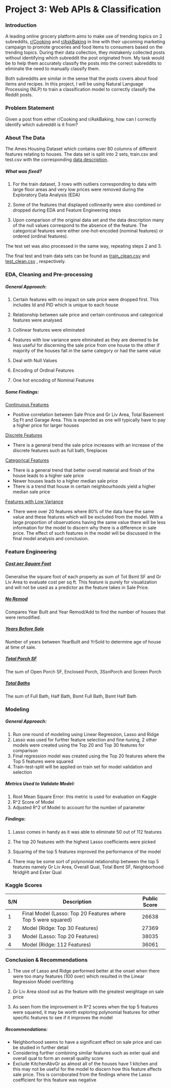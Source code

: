 # Project  3: Web APIs & Classification

### Introduction

A leading online grocery platform aims to make use of trending topics on 2 subreddits, [r/Cooking](https://www.reddit.com/r/Cooking/) and [r/AskBaking](https://www.reddit.com/r/AskBaking/) in line with their upcoming marketing campaign to promote groceries and food items to consumers based on the trending topics. During their data collection, they mistakenly collected posts without identifying which subreddit the post originated from. My task would be to help them accurately classify the posts into the correct subreddits to eliminate the need to manually classify them.

Both subreddits are similar in the sense that the posts covers about food items and recipes. In this project, I will be using Natural Language Processing (NLP) to train a classification model to correctly classify the Reddit posts.  

### Problem Statement 

Given a post from either r/Cooking and r/AskBaking, how can I correctly identify which subreddit is it from?

### About The Data

The Ames Housing Dataset which contains over 80 columns of different features relating to houses. The data set is split into 2 sets, train.csv and test.csv with the corresponding [data description](http://jse.amstat.org/v19n3/decock/DataDocumentation.txt).

##### What was fixed?

1. For the train dataset, 3 rows with outliers corresponding to data with large floor areas and very low prices were removed during the Exploratory Data Analysis (EDA)

2. Some of the features that displayed collinearity were also combined or dropped during EDA and Feature Engineering steps

3. Upon comparison of the original data set and the data description many of the null values correspond to the absence of the feature. The categorical features were either one-hot-encoded (nominal features) or ordered (ordinal features).

The test set was also processed in the same way, repeating steps 2 and 3. 

The final test and train data sets can be found as [train_clean.csv](./datasets/train_clean.csv) and [test_clean.csv](./datasets/test_clean.csv) , respectively. 

### EDA, Cleaning and Pre-processing

##### General Approach: 

1. Certain features with no impact on sale price were dropped first. This includes Id and PID which is unique to each house

2. Relationship between sale price and certain continuous and categorical features were analysed

3. Collinear features were eliminated
4. Features with low variance were eliminated as they are deemed to be less useful for discerning the sale price from one house to the other if majority of the houses fall in the same category or had the same value
5. Deal with Null Values 
6. Encoding of Ordinal Features
7. One hot encoding of Nominal Features

##### Some Findings:

<u>Continuous Features</u>

- Positive correlation between Sale Price and Gr Liv Area, Total Basement Sq Ft and Garage Area. This is expected as one will typically have to pay a higher price for larger houses

<u>Discrete Features</u>

- There is a general trend the sale price increases with an increase of the discrete features such as full bath, fireplaces

<u>Categorical Features</u>

- There is a general trend that better overall material and finish of the house leads to a higher sale price
- Newer houses leads to a higher median sale price
- There is a trend that house in certain neighbourhoods yield a higher median sale price

<u>Features with Low Variance</u>

- There were over 20 features where 80% of the data have the same value and these features  which will be excluded from the model. With a large proportion of observations having the same value there will be less information for the model to discern why there is a difference in sale price. The effect of such features in the model will be discussed in the final model analysis and conclusion. 



### Feature Engineering

##### <u>Cost per Square Foot</u>

Generalise the square foot of each property as sum of Tot Bsmt SF and Gr Liv Area to evaluate cost per sq ft. This feature is purely for visualization and will not be used as a predictor as the feature takes in Sale Price.

##### <u>No Remod</u>

Compares Year Built and Year Remod/Add to find the number of houses that were remodified. 

##### <u>Years Before Sale</u>

Number of years between YearBuilt and YrSold to determine age of house at time of sale.

##### <u>Total Porch SF</u>

The sum of Open Porch SF, Enclosed Porch, 3SsnPorch and Screen Porch 

##### <u>Total Baths</u>

The sum of Full Bath, Half Bath, Bsmt Full Bath, Bsmt Half Bath



### Modeling

##### General Approach: 

1. Run one round of modeling using Linear Regression, Lasso and Ridge
2. Lasso was used for further feature selection and fine-tuning, 2 other models were created using the Top 20 and Top 30 features for comparison 
3. Final regression model was created using the Top 20 features where the Top 5 features were squared
4. Train-test-split will be applied on train set for model validation and selection

##### Metrics Used to Validate Model:

1. Root Mean Square Error: this metric is used for evaluation on Kaggle 
2. R^2 Score of Model
3. Adjusted R^2 of Model to account for the number of parameter

##### Findings:

1. Lasso comes in handy as it was able to eliminate 50 out of 112 features

2. The top 20 features with the highest Lasso coefficients were picked 

3. Squaring of the top 5 features improved the performance of the model

4. There may be some sort of polynomial relationship between the top 5 features namely Gr Liv Area, Overall Qual, Total Bsmt SF, Neighborhood NridgHt and Exter Qual

   

### Kaggle Scores

| S/N  | Description                                                  | Public Score |
| ---- | ------------------------------------------------------------ | :----------: |
| 1    | Final Model  (Lasso: Top 20 Features where Top 5 were squared) |    26638     |
| 2    | Model (Ridge: Top 30 Features)                               |    27369     |
| 3    | Model (Lasso: Top 20 Features)                               |    38035     |
| 4    | Model (Ridge: 112 Features)                                  |    36061     |



### Conclusion & Recommendations 

1. The use of Lasso and Ridge performed better at the onset when there were too many features (100 over) which resulted in the Linear Regression Model overfitting 

2. Gr Liv Area stood out as the feature with the greatest weightage on sale price

3. As seen from the improvement in R^2 scores when the top 5 features were squared, it may be worth exploring polynomial features for other specific features to see if it improves the model

##### Recommendations: 

- Neighborhood seems to have a significant effect on sale price and can be studied in further detail
- Considering further combining similar features such as exter qual and  overall qual to form an overall quality score
- Exclude KitchenAbvGr as almost all of the houses have 1 kitchen and this may not be useful for the model to discern how this feature affects sale price. This is corroborated from the findings where the Lasso coefficient for this feature was negative

